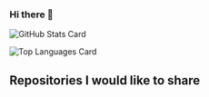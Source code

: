 ### Hi there 👋


![GitHub Stats Card](https://github-readme-stats.vercel.app/api?username=H4D32&theme=swift) 

![Top Languages Card](https://github-readme-stats.vercel.app/api/top-langs/?username=H4D32&theme=swift&layout=compact)

## Repositories I would like to share

<!--
**H4D32/H4D32** is a ✨ _special_ ✨ repository because its `README.md` (this file) appears on your GitHub profile.

Here are some ideas to get you started:

- 🔭 I’m currently working on ...
- 🌱 I’m currently learning ...
- 👯 I’m looking to collaborate on ...
- 🤔 I’m looking for help with ...
- 💬 Ask me about ...
- 📫 How to reach me: ...
- 😄 Pronouns: ...
- ⚡ Fun fact: ...
-->
